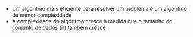 
- Um algoritmo mais eficiente para resolver um problema é um algoritmo de menor complexidade
- A complexidade do algoritmo cresce à medida que o tamanho do conjunto de dados (n) também cresce